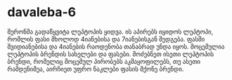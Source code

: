 # davaleba-6
შერონმა გადაწყვიტა ლეპტოპის ყიდვა. ის აპირებს იყიდოს ლეპტოპი, რომლის ფასი მხოლოდ 4იანებისა და 7იანებისგან შედგება. ფასში შვიდიანებისა და 4იანების რაოდენობა თანაბრად უნდა იყოს. მოცემულია ლეპტოპის ბრენდის სახელები და ფასები. მოძებნეთ ისეთი ლეპტოპის ბრენდი, რომელიც მოცემულ პირობებს აკმაყოფილებს, თუ ასეთი რამდენიმეა, აირჩიეთ უფრო ნაკლები ფასის მქონე ბრენდი.
